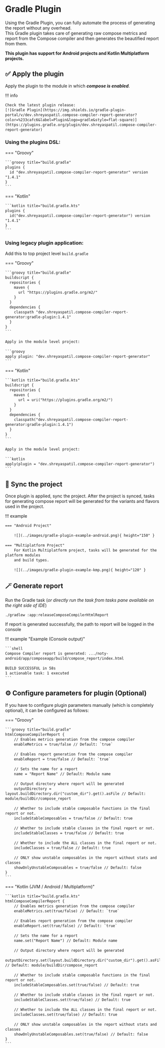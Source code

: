 # Gradle Plugin

Using the Gradle Plugin, you can fully automate the process of generating the report without any overhead.  
This Gradle plugin takes care of generating raw compose metrics and report from the Compose compiler and then 
generates the beautified report from them.

**This plugin has support for Android projects and Kotlin Multiplatform projects.**

## ✅ Apply the plugin

Apply the plugin to the module in which _**compose is enabled**_.

!!! info

    Check the latest plugin release: 
    [![Gradle Plugin](https://img.shields.io/gradle-plugin-portal/v/dev.shreyaspatil.compose-compiler-report-generator?color=%233cafc6&label=Plugin&logo=gradle&style=flat-square)](https://plugins.gradle.org/plugin/dev.shreyaspatil.compose-compiler-report-generator)

### Using the plugins DSL:

=== "Groovy"

    ```groovy title="build.gradle"
    plugins {
      id "dev.shreyaspatil.compose-compiler-report-generator" version "1.4.1"
    }
    ```

=== "Kotlin"

    ```kotlin title="build.gradle.kts"
    plugins {
      id("dev.shreyaspatil.compose-compiler-report-generator") version "1.4.1"
    }    
    ```

### Using legacy plugin application:

Add this to top project level `build.gradle`

=== "Groovy"

    ```groovy title="build.gradle"
    buildscript {
      repositories {
        maven {
          url "https://plugins.gradle.org/m2/"
        }
      }
      dependencies {
        classpath "dev.shreyaspatil.compose-compiler-report-generator:gradle-plugin:1.4.1"
      }
    }
    ```

    Apply in the module level project:

    ```groovy
    apply plugin: "dev.shreyaspatil.compose-compiler-report-generator"
    ```

=== "Kotlin"

    ```kotlin title="build.gradle.kts"
    buildscript {
      repositories {
        maven {
          url = uri("https://plugins.gradle.org/m2/")
        }
      }
      dependencies {
        classpath("dev.shreyaspatil.compose-compiler-report-generator:gradle-plugin:1.4.1")
      }
    }
    ```
    
    Apply in the module level project:

    ```kotlin
    apply(plugin = "dev.shreyaspatil.compose-compiler-report-generator")
    ```

## 💫 Sync the project 

Once plugin is applied, sync the project. After the project is synced, tasks for generating compose 
report will be generated for the variants and flavors used in the project.

!!! example

    === "Android Project"

        ![](../images/gradle-plugin-example-android.png){ height="150" }

    === "Multiplatform Project"
        For Kotlin Multiplatform project, tasks will be generated for the platform modules 
        and build types.

        ![](../images/gradle-plugin-example-kmp.png){ height="120" }
    
    

## 🪄 Generate report

Run the Gradle task (_or directly run the task from tasks pane available on the right side of IDE_)

```shell
./gradlew :app:releaseComposeCompilerHtmlReport
```

If report is generated successfully, the path to report will be logged in the console

!!! example "Example (Console output)"

    ```shell
    Compose Compiler report is generated: .../noty-android/app/composeapp/build/compose_report/index.html
    
    BUILD SUCCESSFUL in 58s
    1 actionable task: 1 executed
    ```

## ⚙️ Configure parameters for plugin (Optional)

If you have to configure plugin parameters manually (which is completely optional), it can be configured as follows:

=== "Groovy"

    ```groovy title="build.gradle"
    htmlComposeCompilerReport {
        // Enables metrics generation from the compose compiler
        enableMetrics = true/false // Default: `true`
    
        // Enables report generation from the compose compiler
        enableReport = true/false // Default: `true`
        
        // Sets the name for a report
        name = "Report Name" // Default: Module name
    
        // Output directory where report will be generated
        outputDirectory = layout.buildDirectory.dir("custom_dir").get().asFile // Default: module/buildDir/compose_report
        
        // Whether to include stable composable functions in the final report or not.
        includeStableComposables = true/false // Default: true

        // Whether to include stable classes in the final report or not.
        includeStableClasses = true/false // Default: true

        // Whether to include the ALL classes in the final report or not.
        includeClasses = true/false // Default: true

        // ONLY show unstable composables in the report without stats and classes
        showOnlyUnstableComposables = true/false // Default: false
    }
    ```

=== "Kotlin (JVM / Android / Multiplatform)"
    
    ```kotlin title="build.gradle.kts"
    htmlComposeCompilerReport {
        // Enables metrics generation from the compose compiler
        enableMetrics.set(true/false) // Default: `true`
    
        // Enables report generation from the compose compiler
        enableReport.set(true/false) // Default: `true`
    
        // Sets the name for a report
        name.set("Report Name") // Default: Module name
    
        // Output directory where report will be generated
        outputDirectory.set(layout.buildDirectory.dir("custom_dir").get().asFile) // Default: module/buildDir/compose_report

        // Whether to include stable composable functions in the final report or not.
        includeStableComposables.set(true/false) // Default: true

        // Whether to include stable classes in the final report or not.
        includeStableClasses.set(true/false) // Default: true

        // Whether to include the ALL classes in the final report or not.
        includeClasses.set(true/false) // Default: true

        // ONLY show unstable composables in the report without stats and classes
        showOnlyUnstableComposables.set(true/false) // Default: false
    }
    ```